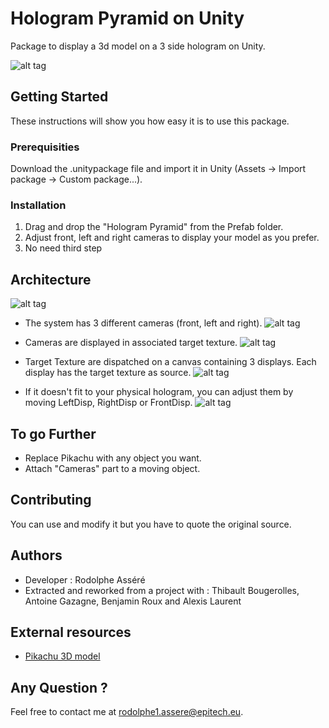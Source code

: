 <snippet>
  
# Hologram Pyramid on Unity

Package to display a 3d model on a 3 side hologram on Unity.

![alt tag](https://github.com/Jakeur/hologram_pyramid/blob/master/images/dragon_front.jpeg?raw=true)

## Getting Started

These instructions will show you how easy it is to use this package.

### Prerequisities

Download the .unitypackage file and import it in Unity (Assets -> Import package -> Custom package...).

### Installation

1. Drag and drop the "Hologram Pyramid" from the Prefab folder.
2. Adjust front, left and right cameras to display your model as you prefer.
3. No need third step

## Architecture

![alt tag](https://github.com/Jakeur/hologram_pyramid/blob/master/images/architecture.png?raw=true)

* The system has 3 different cameras (front, left and right).
![alt tag](https://github.com/Jakeur/hologram_pyramid/blob/master/images/three_cameras.png?raw=true)


* Cameras are displayed in associated target texture.
![alt tag](https://github.com/Jakeur/hologram_pyramid/blob/master/images/target_texture.png?raw=true)


* Target Texture are dispatched on a canvas containing 3 displays. Each display has the target texture as source.
![alt tag](https://github.com/Jakeur/hologram_pyramid/blob/master/images/display.png?raw=true)


* If it doesn't fit to your physical hologram, you can adjust them by moving LeftDisp, RightDisp or FrontDisp.
![alt tag](https://github.com/Jakeur/hologram_pyramid/blob/master/images/fit_to_screen.png?raw=true)

## To go Further

* Replace Pikachu with any object you want.
* Attach "Cameras" part to a moving object.

## Contributing

You can use and modify it but you have to quote the original source.

## Authors

* Developer : Rodolphe Asséré
* Extracted and reworked from a project with : Thibault Bougerolles, Antoine Gazagne, Benjamin Roux and Alexis Laurent

## External resources

* [Pikachu 3D model]( https://github.com/hieuqdo/cs583pokemonfighter/blob/master/3D%20Game/3D%20Game/3D%20GameContent/Models/Pikachu.FBX)

## Any Question ?

Feel free to contact me at [rodolphe1.assere@epitech.eu](mailto:rodolphe1.assere@epitech.eu).

</snippet>
